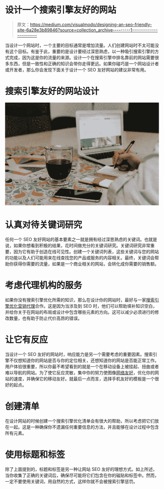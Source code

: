 # 设计一个搜索引擎友好的网站

> 原文：<https://medium.com/visualmodo/designing-an-seo-friendly-site-6a28e3b89846?source=collection_archive---------1----------------------->

当设计一个网站时，一个主要的目标通常是增加流量。人们创建网站时不太可能没有这个目标。有鉴于此，重要的是设计要经过深思熟虑，以一种吸引搜索引擎的方式完成，因为这是你的流量的来源。设计一个在搜索引擎中排名靠前的网站需要很多东西，但是一致性和正确的知识会带你走得更远。如果你碰巧是一个网站设计者或开发者，那么你会发现下面关于设计一个 SEO 友好网站的建议非常有用。

# 搜索引擎友好的网站设计

![](img/a338826c78b790de38449dc5c2a4f211.png)

# 认真对待关键词研究

任何一个 SEO 友好网站的基本要素之一就是拥有经过深思熟虑的关键词。也就是说，如果你想看到积极的结果，花时间做充分的关键词研究。关键词研究非常重要，因为它有助于创造在线可见性。创建一个关键词列表，这些关键词与您的网站的功能以及人们可能用来在线查找您的产品或服务的内容相关。最终，关键词会帮助你获得你需要的流量，如果是一个商业相关的网站，会转化成你需要的销售额。

# 考虑代理机构的服务

如果你没有搜索引擎优化所需的知识，那么在设计你的网站时，最好与一家[搜索引擎优化营销代理](https://www.seofuelmarketing.com/)合作。这是因为当涉及到 SEO 时，他们可以帮助填补知识空白，并给你关于在网站的布局或设计中包含哪些元素的方向。这可以减少必须进行的修改数量，也有助于防止代价高昂的错误。

# 让它有反应

当设计一个 SEO 友好的网站时，响应能力是另一个需要考虑的重要因素。搜索引擎不仅想知道你的网站是否与你的定位相关，还想知道你的网站是否能正常工作。用户体验很重要，所以你最不希望看到的就是一个在移动设备上被挂起、扭曲或者难以导航的网站。为了使它反应灵敏，集中你的努力使图像[网络友好](https://awards.visualmodo.com/)，优化你的网站的速度，并确保它的移动友好。就最后一点而言，选择手机友好的模板是一个很好的起点。

# 创建清单

在设计网站的时候创建一个搜索引擎优化清单会有很大的帮助，所以考虑把它们放在一起。这是一种确保你不遗漏任何重要信息的方法，并且能够在设计过程中包含所有元素。

# 使用标题和标签

除了上面提到的，标题和标签是另一种让网站 SEO 友好的理想方式。如上所述，当你收集了正确的关键词后，确保尽可能将它们包含在你的磁贴和标签中。然而，一定不要使用关键词，用自然的方式，这样你就不会被搜索引擎惩罚。